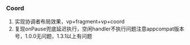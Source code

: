 ### Coord

1. 实现协调者布局效果，vp+fragment+vp+coord
2. 复现onPause兜底延迟执行，空闲handler不执行问题注意appcompat版本号，1.0.0无问题，1.3.1以上有问题
